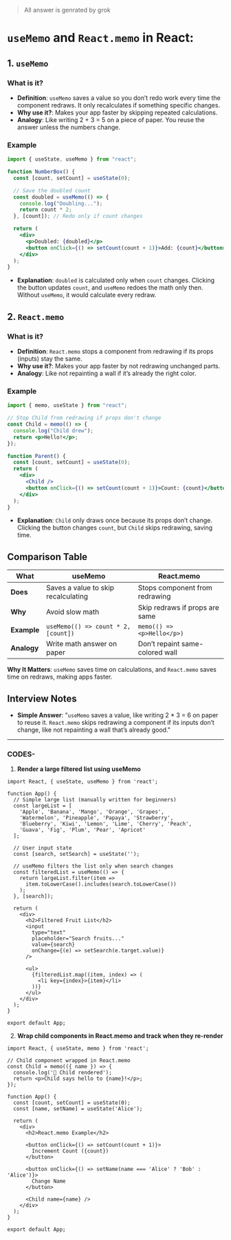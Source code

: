 > All answer is genrated by grok

# `useMemo` and `React.memo` in React:

## 1. `useMemo`

### What is it?

- **Definition**: `useMemo` saves a value so you don’t redo work every time the component redraws. It only recalculates if something specific changes.
- **Why use it?**: Makes your app faster by skipping repeated calculations.
- **Analogy**: Like writing 2 + 3 = 5 on a piece of paper. You reuse the answer unless the numbers change.

### Example

```jsx
import { useState, useMemo } from "react";

function NumberBox() {
  const [count, setCount] = useState(0);

  // Save the doubled count
  const doubled = useMemo(() => {
    console.log("Doubling...");
    return count * 2;
  }, [count]); // Redo only if count changes

  return (
    <div>
      <p>Doubled: {doubled}</p>
      <button onClick={() => setCount(count + 1)}>Add: {count}</button>
    </div>
  );
}
```

- **Explanation**: `doubled` is calculated only when `count` changes. Clicking the button updates `count`, and `useMemo` redoes the math only then. Without `useMemo`, it would calculate every redraw.

## 2. `React.memo`

### What is it?

- **Definition**: `React.memo` stops a component from redrawing if its props (inputs) stay the same.
- **Why use it?**: Makes your app faster by not redrawing unchanged parts.
- **Analogy**: Like not repainting a wall if it’s already the right color.

### Example

```jsx
import { memo, useState } from "react";

// Stop Child from redrawing if props don't change
const Child = memo(() => {
  console.log("Child drew");
  return <p>Hello!</p>;
});

function Parent() {
  const [count, setCount] = useState(0);
  return (
    <div>
      <Child />
      <button onClick={() => setCount(count + 1)}>Count: {count}</button>
    </div>
  );
}
```

- **Explanation**: `Child` only draws once because its props don’t change. Clicking the button changes `count`, but `Child` skips redrawing, saving time.

## Comparison Table

| **What**    | **useMemo**                         | **React.memo**                  |
| ----------- | ----------------------------------- | ------------------------------- |
| **Does**    | Saves a value to skip recalculating | Stops component from redrawing  |
| **Why**     | Avoid slow math                     | Skip redraws if props are same  |
| **Example** | `useMemo(() => count * 2, [count])` | `memo(() => <p>Hello</p>)`      |
| **Analogy** | Write math answer on paper          | Don’t repaint same-colored wall |

**Why It Matters**: `useMemo` saves time on calculations, and `React.memo` saves time on redraws, making apps faster.

## Interview Notes

- **Simple Answer**: "`useMemo` saves a value, like writing 2 \* 3 = 6 on paper to reuse it. `React.memo` skips redrawing a component if its inputs don’t change, like not repainting a wall that’s already good."

---

### CODES-

1.  **Render a large filtered list using useMemo**

```
import React, { useState, useMemo } from 'react';

function App() {
  // Simple large list (manually written for beginners)
  const largeList = [
    'Apple', 'Banana', 'Mango', 'Orange', 'Grapes',
    'Watermelon', 'Pineapple', 'Papaya', 'Strawberry',
    'Blueberry', 'Kiwi', 'Lemon', 'Lime', 'Cherry', 'Peach',
    'Guava', 'Fig', 'Plum', 'Pear', 'Apricot'
  ];

  // User input state
  const [search, setSearch] = useState('');

  // useMemo filters the list only when search changes
  const filteredList = useMemo(() => {
    return largeList.filter(item =>
      item.toLowerCase().includes(search.toLowerCase())
    );
  }, [search]);

  return (
    <div>
      <h2>Filtered Fruit List</h2>
      <input
        type="text"
        placeholder="Search fruits..."
        value={search}
        onChange={(e) => setSearch(e.target.value)}
      />

      <ul>
        {filteredList.map((item, index) => (
          <li key={index}>{item}</li>
        ))}
      </ul>
    </div>
  );
}

export default App;

```

2.  **Wrap child components in React.memo and track when they re-render**

```
import React, { useState, memo } from 'react';

// Child component wrapped in React.memo
const Child = memo(({ name }) => {
  console.log('👶 Child rendered');
  return <p>Child says hello to {name}!</p>;
});

function App() {
  const [count, setCount] = useState(0);
  const [name, setName] = useState('Alice');

  return (
    <div>
      <h2>React.memo Example</h2>

      <button onClick={() => setCount(count + 1)}>
        Increment Count ({count})
      </button>

      <button onClick={() => setName(name === 'Alice' ? 'Bob' : 'Alice')}>
        Change Name
      </button>

      <Child name={name} />
    </div>
  );
}

export default App;
```
